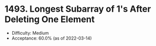 # 1493. Longest Subarray of 1's After Deleting One Element
- Difficulty: Medium
- Acceptance: 60.0% (as of 2022-03-14)
